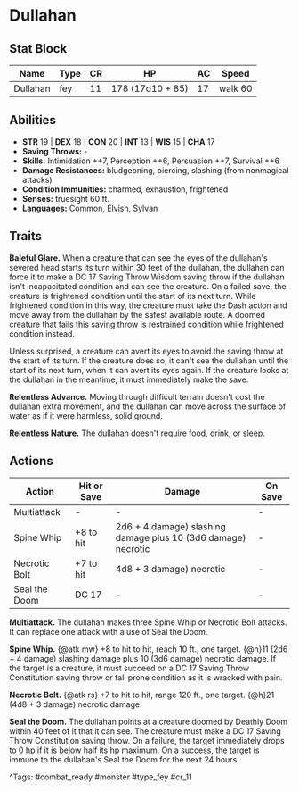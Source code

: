 # Dullahan

## Stat Block

| Name | Type | CR | HP | AC | Speed |
|------|------|----|----|----|-------|
| Dullahan | fey | 11 | 178 (17d10 + 85) | 17 | walk 60 |

## Abilities

- **STR** 19 | **DEX** 18 | **CON** 20 | **INT** 13 | **WIS** 15 | **CHA** 17
- **Saving Throws:** -  
- **Skills:** Intimidation ++7, Perception ++6, Persuasion ++7, Survival ++6  
- **Damage Resistances:** bludgeoning, piercing, slashing (from nonmagical attacks)  
- **Condition Immunities:** charmed, exhaustion, frightened  
- **Senses:** truesight 60 ft.  
- **Languages:** Common, Elvish, Sylvan

## Traits

**Baleful Glare.** When a creature that can see the eyes of the dullahan's severed head starts its turn within 30 feet of the dullahan, the dullahan can force it to make a DC 17 Saving Throw Wisdom saving throw if the dullahan isn't incapacitated condition and can see the creature. On a failed save, the creature is frightened condition until the start of its next turn. While frightened condition in this way, the creature must take the Dash action and move away from the dullahan by the safest available route. A doomed creature that fails this saving throw is restrained condition while frightened condition instead.

Unless surprised, a creature can avert its eyes to avoid the saving throw at the start of its turn. If the creature does so, it can't see the dullahan until the start of its next turn, when it can avert its eyes again. If the creature looks at the dullahan in the meantime, it must immediately make the save.

**Relentless Advance.** Moving through difficult terrain doesn't cost the dullahan extra movement, and the dullahan can move across the surface of water as if it were harmless, solid ground.

**Relentless Nature.** The dullahan doesn't require food, drink, or sleep.


## Actions

| Action | Hit or Save | Damage | On Save |
|--------|--------------|--------|----------|
| Multiattack | - | - | - |
| Spine Whip | +8 to hit | 2d6 + 4 damage) slashing damage plus 10 (3d6 damage) necrotic | - |
| Necrotic Bolt | +7 to hit | 4d8 + 3 damage) necrotic | - |
| Seal the Doom | DC 17 | - | - |

**Multiattack.** The dullahan makes three Spine Whip or Necrotic Bolt attacks. It can replace one attack with a use of Seal the Doom.

**Spine Whip.** {@atk mw} +8 to hit to hit, reach 10 ft., one target. {@h}11 (2d6 + 4 damage) slashing damage plus 10 (3d6 damage) necrotic damage. If the target is a creature, it must succeed on a DC 17 Saving Throw Constitution saving throw or fall prone condition as it is wracked with pain.

**Necrotic Bolt.** {@atk rs} +7 to hit to hit, range 120 ft., one target. {@h}21 (4d8 + 3 damage) necrotic damage.

**Seal the Doom.** The dullahan points at a creature doomed by Deathly Doom within 40 feet of it that it can see. The creature must make a DC 17 Saving Throw Constitution saving throw. On a failure, the target immediately drops to 0 hp if it is below half its hp maximum. On a success, the target is immune to the dullahan's Seal the Doom for the next 24 hours.


^Tags: #combat_ready #monster #type_fey #cr_11